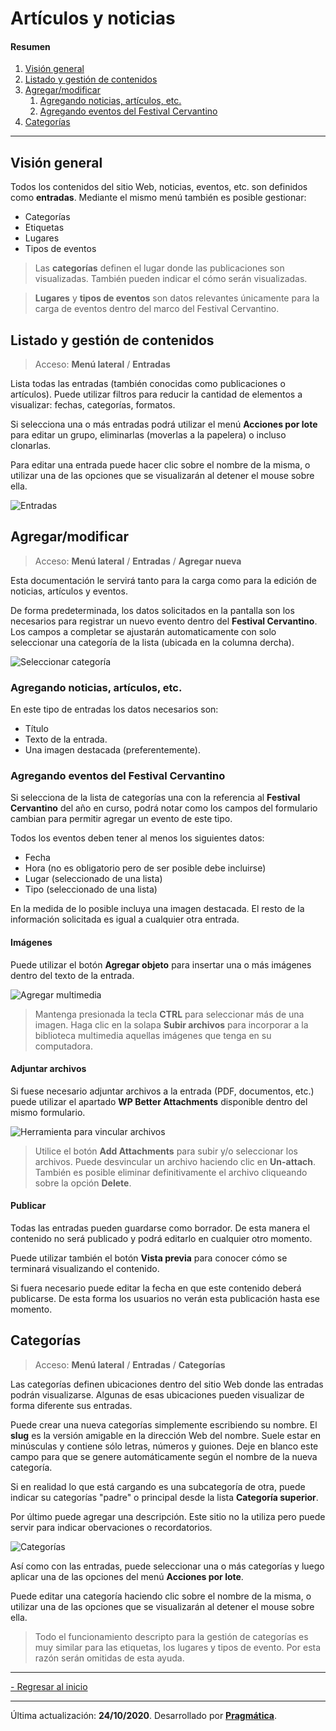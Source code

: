 # Artículos y noticias

#### Resumen

1.  [Visión general](#vision-general)
2.  [Listado y gestión de contenidos](#listado-gestion-contenidos)
3.  [Agregar/modificar](#agregar-modificar)
    1.  [Agregando noticias, artículos, etc.](#agregar-articulos)
    2.  [Agregando eventos del Festival Cervantino](#agregar-eventos)
4.  [Categorías](#categorias)

---

## Visión general<a name="vision-general"></a>

Todos los contenidos del sitio Web, noticias, eventos, etc. son definidos como **entradas**. Mediante el mismo menú también es posible gestionar:

-   Categorías
-   Etiquetas
-   Lugares
-   Tipos de eventos

> Las **categorías** definen el lugar donde las publicaciones son visualizadas. También pueden indicar el cómo serán visualizadas.

> **Lugares** y **tipos de eventos** son datos relevantes únicamente para la carga de eventos dentro del marco del Festival Cervantino.


## Listado y gestión de contenidos<a name="listado-gestion-contenidos"></a>

> Acceso: **Menú lateral** / **Entradas**

Lista todas las entradas (también conocidas como publicaciones o artículos). Puede utilizar filtros para reducir la cantidad de elementos a visualizar: fechas, categorías, formatos.

Si selecciona una o más entradas podrá utilizar el menú **Acciones por lote** para editar un grupo, eliminarlas (moverlas a la papelera) o incluso clonarlas.

Para editar una entrada puede hacer clic sobre el nombre de la misma, o utilizar una de las opciones que se visualizarán al detener el mouse sobre ella.

![Entradas](entradas.png)


## Agregar/modificar<a name="agregar-modificar"></a>

> Acceso: **Menú lateral** / **Entradas** / **Agregar nueva**

Esta documentación le servirá tanto para la carga como para la edición de noticias, artículos y eventos.

De forma predeterminada, los datos solicitados en la pantalla son los necesarios para registrar un nuevo evento dentro del **Festival Cervantino**. Los campos a completar se ajustarán automaticamente con solo seleccionar una categoría de la lista (ubicada en la columna dercha).

![Seleccionar categoría](seleccionar-categoria.png)

### Agregando noticias, artículos, etc.<a name="agregar-articulos"></a>

En este tipo de entradas los datos necesarios son:

-   Título
-   Texto de la entrada.
-   Una imagen destacada (preferentemente).

### Agregando eventos del Festival Cervantino<a name="agregar-eventos"></a>

Si selecciona de la lista de categorías una con la referencia al **Festival Cervantino** del año en curso, podrá notar como los campos del formulario cambian para permitir agregar un evento de este tipo.

Todos los eventos deben tener al menos los siguientes datos:

-   Fecha
-   Hora (no es obligatorio pero de ser posible debe incluirse)
-   Lugar (seleccionado de una lista)
-   Tipo (seleccionado de una lista)

En la medida de lo posible incluya una imagen destacada. El resto de la información solicitada es igual a cualquier otra entrada.

#### Imágenes

Puede utilizar el botón **Agregar objeto** para insertar una o más imágenes dentro del texto de la entrada.

![Agregar multimedia](agregar-multimedia.png)

> Mantenga presionada la tecla **CTRL** para seleccionar más de una imagen. Haga clic en la solapa **Subir archivos** para incorporar a la biblioteca multimedia aquellas imágenes que tenga en su computadora.

#### Adjuntar archivos

Si fuese necesario adjuntar archivos a la entrada (PDF, documentos, etc.) puede utilizar el apartado **WP Better Attachments** disponible dentro del mismo formulario.

![Herramienta para vincular archivos](wp-better-attachments.png)

> Utilice el botón **Add Attachments** para subir y/o seleccionar los archivos. Puede desvincular un archivo haciendo clic en **Un-attach**. También es posible eliminar definitivamente el archivo cliqueando sobre la opción **Delete**.

#### Publicar

Todas las entradas pueden guardarse como borrador. De esta manera el contenido no será publicado y podrá editarlo en cualquier otro momento.

Puede utilizar también el botón **Vista previa** para conocer cómo se terminará visualizando el contenido.

Si fuera necesario puede editar la fecha en que este contenido deberá publicarse. De esta forma los usuarios no verán esta publicación hasta ese momento.

## Categorías<a name="categorias"></a>

> Acceso: **Menú lateral** / **Entradas** / **Categorías**

Las categorías definen ubicaciones dentro del sitio Web donde las entradas podrán visualizarse. Algunas de esas ubicaciones pueden visualizar de forma diferente sus entradas.

Puede crear una nueva categorías simplemente escribiendo su nombre. El **slug** es la versión amigable en la dirección Web del nombre. Suele estar en minúsculas y contiene sólo letras, números y guiones. Deje en blanco este campo para que se genere automáticamente según el nombre de la nueva categoría.

Si en realidad lo que está cargando es una subcategoría de otra, puede indicar su categorías "padre" o principal desde la lista **Categoría superior**.

Por último puede agregar una descripción. Este sitio no la utiliza pero puede servir para indicar obervaciones o recordatorios.

![Categorías](categorias.png)

Así como con las entradas, puede seleccionar una o más categorías y luego aplicar una de las opciones del menú **Acciones por lote**.

Puede editar una categoría haciendo clic sobre el nombre de la misma, o utilizar una de las opciones que se visualizarán al detener el mouse sobre ella.

> Todo el funcionamiento descripto para la gestión de categorías es muy similar para las etiquetas, los lugares y tipos de evento. Por esta razón serán omitidas de esta ayuda.

---

[- Regresar al inicio](index.md)

---

Última actualización: **24/10/2020**. Desarrollado por **[Pragmática](http://pragmatica.com.ar)**.
